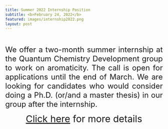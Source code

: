 ```yaml
---
title: Summer 2022 Internship Position
subtitle: <b>February 24, 2022</b>
featured: images/internship2022.png
layout: post
---
```


<br>
<P ALIGN="justify"> <font size="5">
 We offer a two-month summer internship at the Quantum Chemistry Development group to work on aromaticity. The call is open for applications until the end of March. We are looking for candidates who would consider doing a Ph.D. (or/and a master thesis) in our group after the internship.</font></p>
  
<center style="font-size:30px"><a href="{{ site.baseurl }}/openings.html#internship-aromaticity-2022">Click here</a> for more details</center>
